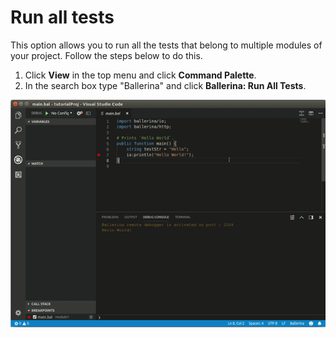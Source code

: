 # Run all tests

This option allows you to run all the tests that belong to multiple modules of your project. Follow the steps below to do this.

1. Click **View** in the top menu and click **Command Palette**.
2. In the search box type "Ballerina" and click **Ballerina: Run All Tests**.

![Run all tests](images/run-all-tests.gif)